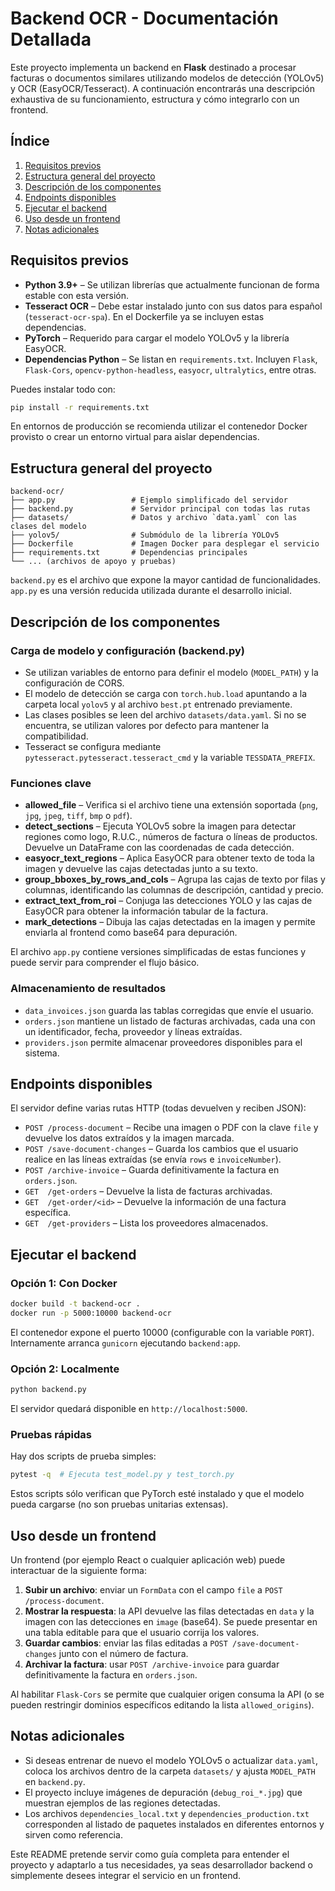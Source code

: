 # Backend OCR - Documentación Detallada

Este proyecto implementa un backend en **Flask** destinado a procesar facturas o documentos similares utilizando modelos de detección (YOLOv5) y OCR (EasyOCR/Tesseract). A continuación encontrarás una descripción exhaustiva de su funcionamiento, estructura y cómo integrarlo con un frontend.

## Índice
1. [Requisitos previos](#requisitos-previos)
2. [Estructura general del proyecto](#estructura-general-del-proyecto)
3. [Descripción de los componentes](#descripcion-de-los-componentes)
4. [Endpoints disponibles](#endpoints-disponibles)
5. [Ejecutar el backend](#ejecutar-el-backend)
6. [Uso desde un frontend](#uso-desde-un-frontend)
7. [Notas adicionales](#notas-adicionales)

## Requisitos previos
- **Python 3.9+** – Se utilizan librerías que actualmente funcionan de forma estable con esta versión.
- **Tesseract OCR** – Debe estar instalado junto con sus datos para español (`tesseract-ocr-spa`). En el Dockerfile ya se incluyen estas dependencias.
- **PyTorch** – Requerido para cargar el modelo YOLOv5 y la librería EasyOCR.
- **Dependencias Python** – Se listan en `requirements.txt`. Incluyen `Flask`, `Flask-Cors`, `opencv-python-headless`, `easyocr`, `ultralytics`, entre otras.

Puedes instalar todo con:
```bash
pip install -r requirements.txt
```

En entornos de producción se recomienda utilizar el contenedor Docker provisto o crear un entorno virtual para aislar dependencias.

## Estructura general del proyecto

```text
backend-ocr/
├── app.py                 # Ejemplo simplificado del servidor
├── backend.py             # Servidor principal con todas las rutas
├── datasets/              # Datos y archivo `data.yaml` con las clases del modelo
├── yolov5/                # Submódulo de la librería YOLOv5
├── Dockerfile             # Imagen Docker para desplegar el servicio
├── requirements.txt       # Dependencias principales
└── ... (archivos de apoyo y pruebas)
```

`backend.py` es el archivo que expone la mayor cantidad de funcionalidades. `app.py` es una versión reducida utilizada durante el desarrollo inicial.

## Descripción de los componentes

### Carga de modelo y configuración (backend.py)
- Se utilizan variables de entorno para definir el modelo (`MODEL_PATH`) y la configuración de CORS.
- El modelo de detección se carga con `torch.hub.load` apuntando a la carpeta local `yolov5` y al archivo `best.pt` entrenado previamente.
- Las clases posibles se leen del archivo `datasets/data.yaml`. Si no se encuentra, se utilizan valores por defecto para mantener la compatibilidad.
- Tesseract se configura mediante `pytesseract.pytesseract.tesseract_cmd` y la variable `TESSDATA_PREFIX`.

### Funciones clave
- **allowed_file** – Verifica si el archivo tiene una extensión soportada (`png`, `jpg`, `jpeg`, `tiff`, `bmp` o `pdf`).
- **detect_sections** – Ejecuta YOLOv5 sobre la imagen para detectar regiones como logo, R.U.C., números de factura o líneas de productos. Devuelve un DataFrame con las coordenadas de cada detección.
- **easyocr_text_regions** – Aplica EasyOCR para obtener texto de toda la imagen y devuelve las cajas detectadas junto a su texto.
- **group_bboxes_by_rows_and_cols** – Agrupa las cajas de texto por filas y columnas, identificando las columnas de descripción, cantidad y precio.
- **extract_text_from_roi** – Conjuga las detecciones YOLO y las cajas de EasyOCR para obtener la información tabular de la factura.
- **mark_detections** – Dibuja las cajas detectadas en la imagen y permite enviarla al frontend como base64 para depuración.

El archivo `app.py` contiene versiones simplificadas de estas funciones y puede servir para comprender el flujo básico.

### Almacenamiento de resultados
- `data_invoices.json` guarda las tablas corregidas que envíe el usuario.
- `orders.json` mantiene un listado de facturas archivadas, cada una con un identificador, fecha, proveedor y líneas extraídas.
- `providers.json` permite almacenar proveedores disponibles para el sistema.

## Endpoints disponibles
El servidor define varias rutas HTTP (todas devuelven y reciben JSON):

- `POST /process-document` – Recibe una imagen o PDF con la clave `file` y devuelve los datos extraídos y la imagen marcada.
- `POST /save-document-changes` – Guarda los cambios que el usuario realice en las líneas extraídas (se envía `rows` e `invoiceNumber`).
- `POST /archive-invoice` – Guarda definitivamente la factura en `orders.json`.
- `GET  /get-orders` – Devuelve la lista de facturas archivadas.
- `GET  /get-order/<id>` – Devuelve la información de una factura específica.
- `GET  /get-providers` – Lista los proveedores almacenados.

## Ejecutar el backend
### Opción 1: Con Docker
```bash
docker build -t backend-ocr .
docker run -p 5000:10000 backend-ocr
```
El contenedor expone el puerto 10000 (configurable con la variable `PORT`). Internamente arranca `gunicorn` ejecutando `backend:app`.

### Opción 2: Localmente
```bash
python backend.py
```
El servidor quedará disponible en `http://localhost:5000`.

### Pruebas rápidas
Hay dos scripts de prueba simples:
```bash
pytest -q  # Ejecuta test_model.py y test_torch.py
```
Estos scripts sólo verifican que PyTorch esté instalado y que el modelo pueda cargarse (no son pruebas unitarias extensas).

## Uso desde un frontend
Un frontend (por ejemplo React o cualquier aplicación web) puede interactuar de la siguiente forma:

1. **Subir un archivo**: enviar un `FormData` con el campo `file` a `POST /process-document`.
2. **Mostrar la respuesta**: la API devuelve las filas detectadas en `data` y la imagen con las detecciones en `image` (base64). Se puede presentar en una tabla editable para que el usuario corrija los valores.
3. **Guardar cambios**: enviar las filas editadas a `POST /save-document-changes` junto con el número de factura.
4. **Archivar la factura**: usar `POST /archive-invoice` para guardar definitivamente la factura en `orders.json`.

Al habilitar `Flask-Cors` se permite que cualquier origen consuma la API (o se pueden restringir dominios específicos editando la lista `allowed_origins`).

## Notas adicionales
- Si deseas entrenar de nuevo el modelo YOLOv5 o actualizar `data.yaml`, coloca los archivos dentro de la carpeta `datasets/` y ajusta `MODEL_PATH` en `backend.py`.
- El proyecto incluye imágenes de depuración (`debug_roi_*.jpg`) que muestran ejemplos de las regiones detectadas.
- Los archivos `dependencies_local.txt` y `dependencies_production.txt` corresponden al listado de paquetes instalados en diferentes entornos y sirven como referencia.

Este README pretende servir como guía completa para entender el proyecto y adaptarlo a tus necesidades, ya seas desarrollador backend o simplemente desees integrar el servicio en un frontend.
